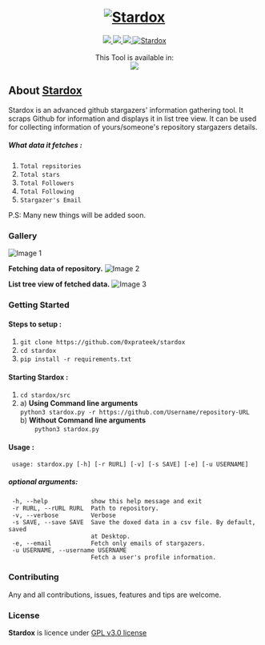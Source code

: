 <h1 align="center">
  <br>
  <a href="https://github.com/0xprateek"><img src="https://i.imgur.com/oIMDjCm.png" alt="Stardox"></a>
</h1>

<p align="center">  
  <a href="https://docs.python.org/3/download.html">
    <img src="https://img.shields.io/badge/Python-3.x-green.svg">
  </a>
  <a href="https://github.com/0xprateek/stardox">
    <img src="https://img.shields.io/badge/Version-v1.0.0%20-blue.svg">
  </a>
  <a href="https://github.com/0xprateek/stardox">
    <img src="https://img.shields.io/badge/OS-Linux-orange.svg">
  </a>
  <a href="https://gitter.im/Stardox-gitter/community?utm_source=badge&utm_medium=badge&utm_campaign=pr-badge"><img src="https://badges.gitter.im/Stardox-gitter/community.svg" alt="Stardox"></a>
  </br></br>
  This Tool is available in:</br>
  <a href = "https://blackarch.org/recon.html"><img src = "https://raw.githubusercontent.com/0xPrateek/Stardox/master/Logo/blackarch.png"></a>

  </br>
</p>

## About [Stardox](https://github.com/0xprateek/stardox)
Stardox is an advanced github stargazers' information gathering tool. It scraps Github for information and displays it in list tree view. It can be used for collecting information of yours/someone's repository stargazers details.

##### What data it fetches :

1. `Total repsitories`
2. `Total stars`
3. `Total Followers`
4. `Total Following`
5. `Stargazer's Email`


P.S: Many new things will be added soon.

### Gallery

![Image 1](https://i.imgur.com/hkFdQwr.png)

 **Fetching data of repository.**
![Image 2](https://i.imgur.com/BVQJE8s.png)

 **List tree view of fetched data.**
![Image 3](https://i.imgur.com/MIX1VmA.jpg)

### Getting Started

#### Steps to setup :

1. `git clone https://github.com/0xprateek/stardox`
2. `cd stardox`
3. `pip install -r requirements.txt`

#### Starting Stardox :

1. `cd stardox/src`<br/>
2.  a)  **Using Command line arguments** <br/>
         `python3 stardox.py -r https://github.com/Username/repository-URL `<br/>
    b)  **Without Command line arguments**<br/>
     `    python3 stardox.py`<br/>
  #### Usage :
     usage: stardox.py [-h] [-r RURL] [-v] [-s SAVE] [-e] [-u USERNAME]

  ##### optional arguments:
     -h, --help            show this help message and exit
     -r RURL, --rURL RURL  Path to repository.
     -v, --verbose         Verbose
     -s SAVE, --save SAVE  Save the doxed data in a csv file. By default, saved
                           at Desktop.
     -e, --email           Fetch only emails of stargazers.
     -u USERNAME, --username USERNAME
                           Fetch a user's profile information.


### Contributing
Any and all contributions, issues, features and tips are welcome.

### License
**Stardox** is licence under [GPL v3.0 license](https://www.gnu.org/licenses/gpl-3.0.en.html)
